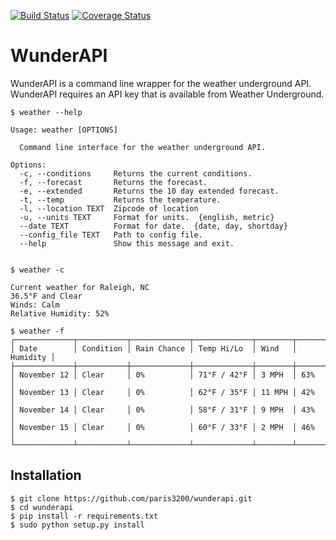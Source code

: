[![Build Status](https://travis-ci.org/paris3200/wunderapi.svg)](https://travis-ci.org/paris3200/wunderapi) [![Coverage Status](https://coveralls.io/repos/paris3200/wunderapi/badge.svg?branch=master&service=github)](https://coveralls.io/github/paris3200/wunderapi?branch=master)
# WunderAPI
WunderAPI is a command line wrapper for the weather underground API.  WunderAPI requires an API key that is available from Weather Underground.  

    $ weather --help

    Usage: weather [OPTIONS]

      Command line interface for the weather underground API.

    Options:
      -c, --conditions     Returns the current conditions.
      -f, --forecast       Returns the forecast.
      -e, --extended       Returns the 10 day extended forecast.
      -t, --temp           Returns the temperature.
      -l, --location TEXT  Zipcode of location
      -u, --units TEXT     Format for units.  {english, metric}
      --date TEXT          Format for date.  {date, day, shortday}
      --config_file TEXT   Path to config file.
      --help               Show this message and exit.

    
    $ weather -c

    Current weather for Raleigh, NC 
    36.5°F and Clear 
    Winds: Calm 
    Relative Humidity: 52%

    $ weather -f
    ┌─────────────┬───────────┬─────────────┬─────────────┬────────┬──────────┐
    │ Date        │ Condition │ Rain Chance │ Temp Hi/Lo  │ Wind   │ Humidity │
    ├─────────────┼───────────┼─────────────┼─────────────┼────────┼──────────┤
    │ November 12 │ Clear     │ 0%          │ 71°F / 42°F │ 3 MPH  │ 63%      │
    │ November 13 │ Clear     │ 0%          │ 62°F / 35°F │ 11 MPH │ 42%      │
    │ November 14 │ Clear     │ 0%          │ 58°F / 31°F │ 9 MPH  │ 43%      │
    │ November 15 │ Clear     │ 0%          │ 60°F / 33°F │ 2 MPH  │ 46%      │
    └─────────────┴───────────┴─────────────┴─────────────┴────────┴──────────┘


## Installation

    $ git clone https://github.com/paris3200/wunderapi.git
    $ cd wunderapi
    $ pip install -r requirements.txt
    $ sudo python setup.py install

